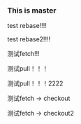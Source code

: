 ### This is master

test rebase!!!!

test rebase2!!!!

测试fetch!!!

测试pull！！！

测试pull！！！2222

测试fetch -> checkout



测试fetch -> checkout2
